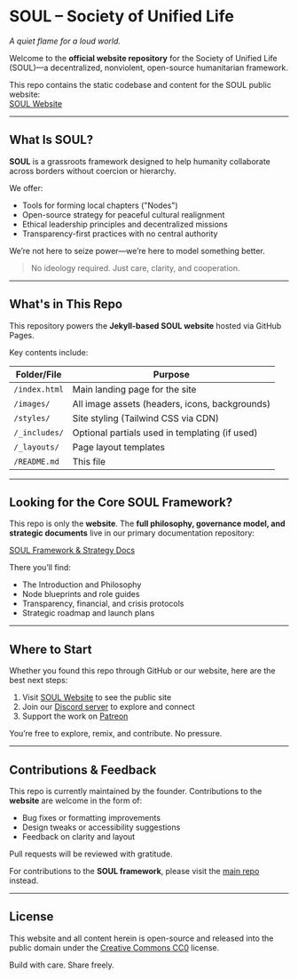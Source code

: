 # SOUL – Society of Unified Life  
*A quiet flame for a loud world.*

Welcome to the **official website repository** for the Society of Unified Life (SOUL)—a decentralized, nonviolent, open-source humanitarian framework.

This repo contains the static codebase and content for the SOUL public website:  
[SOUL Website](https://societyofunifiedlife.github.io/SOUL-Website/)

---

## What Is SOUL?

**SOUL** is a grassroots framework designed to help humanity collaborate across borders without coercion or hierarchy.

We offer:

- Tools for forming local chapters ("Nodes")
- Open-source strategy for peaceful cultural realignment
- Ethical leadership principles and decentralized missions
- Transparency-first practices with no central authority

We’re not here to seize power—we’re here to model something better.

> No ideology required. Just care, clarity, and cooperation.

---

## What's in This Repo

This repository powers the **Jekyll-based SOUL website** hosted via GitHub Pages.

Key contents include:

| Folder/File     | Purpose                                        |
| --------------- | ---------------------------------------------- |
| `/index.html`   | Main landing page for the site                 |
| `/images/`      | All image assets (headers, icons, backgrounds) |
| `/styles/`      | Site styling (Tailwind CSS via CDN)            |
| `/_includes/`   | Optional partials used in templating (if used) |
| `/_layouts/`    | Page layout templates                          |
| `/README.md`    | This file                                      |

---

## Looking for the Core SOUL Framework?

This repo is only the **website**. The **full philosophy, governance model, and strategic documents** live in our primary documentation repository:

[SOUL Framework & Strategy Docs](https://github.com/SocietyOfUnifiedLife/SOUL-Nexus)

There you’ll find:

- The Introduction and Philosophy
- Node blueprints and role guides
- Transparency, financial, and crisis protocols
- Strategic roadmap and launch plans

---

## Where to Start

Whether you found this repo through GitHub or our website, here are the best next steps:

1. Visit [SOUL Website](https://societyofunifiedlife.github.io/SOUL-Website/) to see the public site    
2. Join our [Discord server](https://discord.gg/q7fjhCwk) to explore and connect  
3. Support the work on [Patreon](https://patreon.com/SocietyofUnifiedLife)

You’re free to explore, remix, and contribute. No pressure.

---

## Contributions & Feedback

This repo is currently maintained by the founder. Contributions to the **website** are welcome in the form of:

- Bug fixes or formatting improvements  
- Design tweaks or accessibility suggestions  
- Feedback on clarity and layout  

Pull requests will be reviewed with gratitude.

For contributions to the **SOUL framework**, please visit the [main repo](https://github.com/SocietyOfUnifiedLife/SOUL-Nexus) instead.

---

## License

This website and all content herein is open-source and released into the public domain under the [Creative Commons CC0](https://creativecommons.org/publicdomain/zero/1.0/) license.

Build with care. Share freely.
